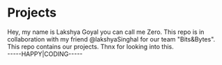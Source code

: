 # Projects
Hey, my name is Lakshya Goyal you can call me Zero.
This repo is in collaboration with my friend @lakshyaSinghal for our team "Bits&Bytes".
This repo contains our projects.
Thnx for looking into this.
<br>
-----HAPPY|CODING-----
